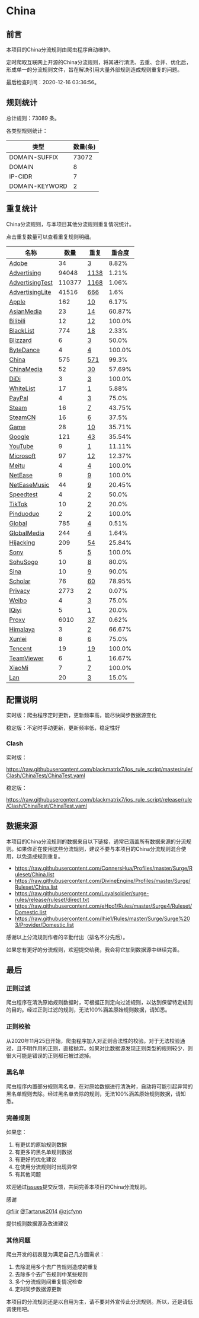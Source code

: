# China

## 前言

本项目的China分流规则由爬虫程序自动维护。

定时爬取互联网上开源的China分流规则，将其进行清洗、去重、合并、优化后，形成单一的分流规则文件，旨在解决引用大量外部规则造成规则重复的问题。




最后检查时间：2020-12-16 03:36:56。

## 规则统计

总计规则：73089 条。

各类型规则统计：

| 类型 | 数量(条) |
| ---- | ---- |
| DOMAIN-SUFFIX | 73072 |
| DOMAIN | 8 |
| IP-CIDR | 7 |
| DOMAIN-KEYWORD | 2 |
## 重复统计

China分流规则，与本项目其他分流规则重复情况统计。

点击重复数量可以查看重复规则明细。

| 名称 | 数量 | 重复 | 重合度 |
| ---- | ---- | ---- | ------ |
|  [Adobe](https://github.com/blackmatrix7/ios_rule_script/tree/master/rule/Clash/Adobe)    | 34   | [3](https://raw.githubusercontent.com/blackmatrix7/ios_rule_script/master/rule/Clash/ChinaTest/Repeat.list)   |   8.82% |
|  [Advertising](https://github.com/blackmatrix7/ios_rule_script/tree/master/rule/Clash/Advertising)    | 94048   | [1138](https://raw.githubusercontent.com/blackmatrix7/ios_rule_script/master/rule/Clash/ChinaTest/Repeat.list)   |   1.21% |
|  [AdvertisingTest](https://github.com/blackmatrix7/ios_rule_script/tree/master/rule/Clash/AdvertisingTest)    | 110377   | [1168](https://raw.githubusercontent.com/blackmatrix7/ios_rule_script/master/rule/Clash/ChinaTest/Repeat.list)   |   1.06% |
|  [AdvertisingLite](https://github.com/blackmatrix7/ios_rule_script/tree/master/rule/Clash/AdvertisingLite)    | 41516   | [666](https://raw.githubusercontent.com/blackmatrix7/ios_rule_script/master/rule/Clash/ChinaTest/Repeat.list)   |   1.6% |
|  [Apple](https://github.com/blackmatrix7/ios_rule_script/tree/master/rule/Clash/Apple)    | 162   | [10](https://raw.githubusercontent.com/blackmatrix7/ios_rule_script/master/rule/Clash/ChinaTest/Repeat.list)   |   6.17% |
|  [AsianMedia](https://github.com/blackmatrix7/ios_rule_script/tree/master/rule/Clash/AsianMedia)    | 23   | [14](https://raw.githubusercontent.com/blackmatrix7/ios_rule_script/master/rule/Clash/ChinaTest/Repeat.list)   |   60.87% |
|  [Bilibili](https://github.com/blackmatrix7/ios_rule_script/tree/master/rule/Clash/Bilibili)    | 12   | [12](https://raw.githubusercontent.com/blackmatrix7/ios_rule_script/master/rule/Clash/ChinaTest/Repeat.list)   |   100.0% |
|  [BlackList](https://github.com/blackmatrix7/ios_rule_script/tree/master/rule/Clash/BlackList)    | 774   | [18](https://raw.githubusercontent.com/blackmatrix7/ios_rule_script/master/rule/Clash/ChinaTest/Repeat.list)   |   2.33% |
|  [Blizzard](https://github.com/blackmatrix7/ios_rule_script/tree/master/rule/Clash/Blizzard)    | 6   | [3](https://raw.githubusercontent.com/blackmatrix7/ios_rule_script/master/rule/Clash/ChinaTest/Repeat.list)   |   50.0% |
|  [ByteDance](https://github.com/blackmatrix7/ios_rule_script/tree/master/rule/Clash/ByteDance)    | 4   | [4](https://raw.githubusercontent.com/blackmatrix7/ios_rule_script/master/rule/Clash/ChinaTest/Repeat.list)   |   100.0% |
|  [China](https://github.com/blackmatrix7/ios_rule_script/tree/master/rule/Clash/China)    | 575   | [571](https://raw.githubusercontent.com/blackmatrix7/ios_rule_script/master/rule/Clash/ChinaTest/Repeat.list)   |   99.3% |
|  [ChinaMedia](https://github.com/blackmatrix7/ios_rule_script/tree/master/rule/Clash/ChinaMedia)    | 52   | [30](https://raw.githubusercontent.com/blackmatrix7/ios_rule_script/master/rule/Clash/ChinaTest/Repeat.list)   |   57.69% |
|  [DiDi](https://github.com/blackmatrix7/ios_rule_script/tree/master/rule/Clash/DiDi)    | 3   | [3](https://raw.githubusercontent.com/blackmatrix7/ios_rule_script/master/rule/Clash/ChinaTest/Repeat.list)   |   100.0% |
|  [WhiteList](https://github.com/blackmatrix7/ios_rule_script/tree/master/rule/Clash/WhiteList)    | 17   | [1](https://raw.githubusercontent.com/blackmatrix7/ios_rule_script/master/rule/Clash/ChinaTest/Repeat.list)   |   5.88% |
|  [PayPal](https://github.com/blackmatrix7/ios_rule_script/tree/master/rule/Clash/PayPal)    | 4   | [3](https://raw.githubusercontent.com/blackmatrix7/ios_rule_script/master/rule/Clash/ChinaTest/Repeat.list)   |   75.0% |
|  [Steam](https://github.com/blackmatrix7/ios_rule_script/tree/master/rule/Clash/Steam)    | 16   | [7](https://raw.githubusercontent.com/blackmatrix7/ios_rule_script/master/rule/Clash/ChinaTest/Repeat.list)   |   43.75% |
|  [SteamCN](https://github.com/blackmatrix7/ios_rule_script/tree/master/rule/Clash/SteamCN)    | 16   | [6](https://raw.githubusercontent.com/blackmatrix7/ios_rule_script/master/rule/Clash/ChinaTest/Repeat.list)   |   37.5% |
|  [Game](https://github.com/blackmatrix7/ios_rule_script/tree/master/rule/Clash/Game)    | 28   | [10](https://raw.githubusercontent.com/blackmatrix7/ios_rule_script/master/rule/Clash/ChinaTest/Repeat.list)   |   35.71% |
|  [Google](https://github.com/blackmatrix7/ios_rule_script/tree/master/rule/Clash/Google)    | 121   | [43](https://raw.githubusercontent.com/blackmatrix7/ios_rule_script/master/rule/Clash/ChinaTest/Repeat.list)   |   35.54% |
|  [YouTube](https://github.com/blackmatrix7/ios_rule_script/tree/master/rule/Clash/YouTube)    | 9   | [1](https://raw.githubusercontent.com/blackmatrix7/ios_rule_script/master/rule/Clash/ChinaTest/Repeat.list)   |   11.11% |
|  [Microsoft](https://github.com/blackmatrix7/ios_rule_script/tree/master/rule/Clash/Microsoft)    | 97   | [12](https://raw.githubusercontent.com/blackmatrix7/ios_rule_script/master/rule/Clash/ChinaTest/Repeat.list)   |   12.37% |
|  [Meitu](https://github.com/blackmatrix7/ios_rule_script/tree/master/rule/Clash/Meitu)    | 4   | [4](https://raw.githubusercontent.com/blackmatrix7/ios_rule_script/master/rule/Clash/ChinaTest/Repeat.list)   |   100.0% |
|  [NetEase](https://github.com/blackmatrix7/ios_rule_script/tree/master/rule/Clash/NetEase)    | 9   | [9](https://raw.githubusercontent.com/blackmatrix7/ios_rule_script/master/rule/Clash/ChinaTest/Repeat.list)   |   100.0% |
|  [NetEaseMusic](https://github.com/blackmatrix7/ios_rule_script/tree/master/rule/Clash/NetEaseMusic)    | 44   | [9](https://raw.githubusercontent.com/blackmatrix7/ios_rule_script/master/rule/Clash/ChinaTest/Repeat.list)   |   20.45% |
|  [Speedtest](https://github.com/blackmatrix7/ios_rule_script/tree/master/rule/Clash/Speedtest)    | 4   | [2](https://raw.githubusercontent.com/blackmatrix7/ios_rule_script/master/rule/Clash/ChinaTest/Repeat.list)   |   50.0% |
|  [TikTok](https://github.com/blackmatrix7/ios_rule_script/tree/master/rule/Clash/TikTok)    | 10   | [2](https://raw.githubusercontent.com/blackmatrix7/ios_rule_script/master/rule/Clash/ChinaTest/Repeat.list)   |   20.0% |
|  [Pinduoduo](https://github.com/blackmatrix7/ios_rule_script/tree/master/rule/Clash/Pinduoduo)    | 2   | [2](https://raw.githubusercontent.com/blackmatrix7/ios_rule_script/master/rule/Clash/ChinaTest/Repeat.list)   |   100.0% |
|  [Global](https://github.com/blackmatrix7/ios_rule_script/tree/master/rule/Clash/Global)    | 785   | [4](https://raw.githubusercontent.com/blackmatrix7/ios_rule_script/master/rule/Clash/ChinaTest/Repeat.list)   |   0.51% |
|  [GlobalMedia](https://github.com/blackmatrix7/ios_rule_script/tree/master/rule/Clash/GlobalMedia)    | 244   | [4](https://raw.githubusercontent.com/blackmatrix7/ios_rule_script/master/rule/Clash/ChinaTest/Repeat.list)   |   1.64% |
|  [Hijacking](https://github.com/blackmatrix7/ios_rule_script/tree/master/rule/Clash/Hijacking)    | 209   | [54](https://raw.githubusercontent.com/blackmatrix7/ios_rule_script/master/rule/Clash/ChinaTest/Repeat.list)   |   25.84% |
|  [Sony](https://github.com/blackmatrix7/ios_rule_script/tree/master/rule/Clash/Sony)    | 5   | [5](https://raw.githubusercontent.com/blackmatrix7/ios_rule_script/master/rule/Clash/ChinaTest/Repeat.list)   |   100.0% |
|  [SohuSogo](https://github.com/blackmatrix7/ios_rule_script/tree/master/rule/Clash/SohuSogo)    | 10   | [8](https://raw.githubusercontent.com/blackmatrix7/ios_rule_script/master/rule/Clash/ChinaTest/Repeat.list)   |   80.0% |
|  [Sina](https://github.com/blackmatrix7/ios_rule_script/tree/master/rule/Clash/Sina)    | 10   | [9](https://raw.githubusercontent.com/blackmatrix7/ios_rule_script/master/rule/Clash/ChinaTest/Repeat.list)   |   90.0% |
|  [Scholar](https://github.com/blackmatrix7/ios_rule_script/tree/master/rule/Clash/Scholar)    | 76   | [60](https://raw.githubusercontent.com/blackmatrix7/ios_rule_script/master/rule/Clash/ChinaTest/Repeat.list)   |   78.95% |
|  [Privacy](https://github.com/blackmatrix7/ios_rule_script/tree/master/rule/Clash/Privacy)    | 2773   | [2](https://raw.githubusercontent.com/blackmatrix7/ios_rule_script/master/rule/Clash/ChinaTest/Repeat.list)   |   0.07% |
|  [Weibo](https://github.com/blackmatrix7/ios_rule_script/tree/master/rule/Clash/Weibo)    | 4   | [3](https://raw.githubusercontent.com/blackmatrix7/ios_rule_script/master/rule/Clash/ChinaTest/Repeat.list)   |   75.0% |
|  [IQiyi](https://github.com/blackmatrix7/ios_rule_script/tree/master/rule/Clash/IQiyi)    | 5   | [1](https://raw.githubusercontent.com/blackmatrix7/ios_rule_script/master/rule/Clash/ChinaTest/Repeat.list)   |   20.0% |
|  [Proxy](https://github.com/blackmatrix7/ios_rule_script/tree/master/rule/Clash/Proxy)    | 6010   | [37](https://raw.githubusercontent.com/blackmatrix7/ios_rule_script/master/rule/Clash/ChinaTest/Repeat.list)   |   0.62% |
|  [Himalaya](https://github.com/blackmatrix7/ios_rule_script/tree/master/rule/Clash/Himalaya)    | 3   | [2](https://raw.githubusercontent.com/blackmatrix7/ios_rule_script/master/rule/Clash/ChinaTest/Repeat.list)   |   66.67% |
|  [Xunlei](https://github.com/blackmatrix7/ios_rule_script/tree/master/rule/Clash/Xunlei)    | 8   | [6](https://raw.githubusercontent.com/blackmatrix7/ios_rule_script/master/rule/Clash/ChinaTest/Repeat.list)   |   75.0% |
|  [Tencent](https://github.com/blackmatrix7/ios_rule_script/tree/master/rule/Clash/Tencent)    | 19   | [19](https://raw.githubusercontent.com/blackmatrix7/ios_rule_script/master/rule/Clash/ChinaTest/Repeat.list)   |   100.0% |
|  [TeamViewer](https://github.com/blackmatrix7/ios_rule_script/tree/master/rule/Clash/TeamViewer)    | 6   | [1](https://raw.githubusercontent.com/blackmatrix7/ios_rule_script/master/rule/Clash/ChinaTest/Repeat.list)   |   16.67% |
|  [XiaoMi](https://github.com/blackmatrix7/ios_rule_script/tree/master/rule/Clash/XiaoMi)    | 7   | [7](https://raw.githubusercontent.com/blackmatrix7/ios_rule_script/master/rule/Clash/ChinaTest/Repeat.list)   |   100.0% |
|  [Lan](https://github.com/blackmatrix7/ios_rule_script/tree/master/rule/Clash/Lan)    | 20   | [3](https://raw.githubusercontent.com/blackmatrix7/ios_rule_script/master/rule/Clash/ChinaTest/Repeat.list)   |   15.0% |
## 配置说明

实时版：爬虫程序定时更新，更新频率高，能尽快同步数据源变化

稳定版：不定时手动更新，更新频率低，稳定性好

### Clash 
实时版：

https://raw.githubusercontent.com/blackmatrix7/ios_rule_script/master/rule/Clash/ChinaTest/ChinaTest.yaml

稳定版：

https://raw.githubusercontent.com/blackmatrix7/ios_rule_script/release/rule/Clash/ChinaTest/ChinaTest.yaml

## 数据来源

本项目的China分流规则的数据来自以下链接，通常已涵盖所有数据来源的分流规则。如果你正在使用这些分流规则，建议不要与本项目的China分流规则混合使用，以免造成规则重复。

- https://raw.githubusercontent.com/ConnersHua/Profiles/master/Surge/Ruleset/China.list
- https://raw.githubusercontent.com/DivineEngine/Profiles/master/Surge/Ruleset/China.list
- https://raw.githubusercontent.com/Loyalsoldier/surge-rules/release/ruleset/direct.txt
- https://raw.githubusercontent.com/eHpo1/Rules/master/Surge4/Ruleset/Domestic.list
- https://raw.githubusercontent.com/lhie1/Rules/master/Surge/Surge%203/Provider/Domestic.list


感谢以上分流规则作者的辛勤付出（排名不分先后）。

如果您有更好的分流规则，欢迎提交给我，我会将它加到数据源中继续完善。

## 最后

### 正则过滤

爬虫程序在清洗原始规则数据时，可根据正则定向过滤规则，以达到保留特定规则的目的。经过正则过滤的规则，无法100%涵盖原始规则数据，请知悉。

### 正则校验

从2020年11月25日开始，爬虫程序加入对正则合法性的校验。对于无法校验通过，且不明作用的正则，直接抛弃。如果对比数据源发现正则类型的规则较少，则很大可能是错误的正则都已被过滤掉。

### 黑名单

爬虫程序内置部分规则黑名单，在对原始数据进行清洗时，自动将可能引起异常的黑名单规则去除。经过黑名单去除的规则，无法100%涵盖原始规则数据，请知悉。

### 完善规则

如果您：

1. 有更优的原始规则数据
2. 有更多的黑名单规则数据
3. 有更好的优化建议
4. 在使用分流规则时出现异常
5. 有其他问题

欢迎通过[issues](https://github.com/blackmatrix7/ios_rule_script/issues/new)提交反馈，共同完善本项目的China分流规则。

感谢

[@fiiir](https://github.com/fiiir) [@Tartarus2014](https://github.com/Tartarus2014) [@zjcfynn](https://github.com/zjcfynn) 

提供规则数据源及改进建议

### 其他问题

爬虫开发的初衷是为满足自己几方面需求：

1. 去除混用多个去广告规则造成的重复
2. 去除多个去广告规则中某些规则
3. 多个分流规则间重复情况检查
4. 定时同步数据源更新

本项目的分流规则还是以自用为主，请不要对外宣传此分流规则。所以，还是请低调使用吧。